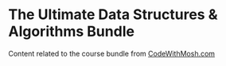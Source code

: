 The Ultimate Data Structures & Algorithms Bundle
================================================

Content related to the course bundle from [CodeWithMosh.com](https://codewithmosh.com/p/data-structures-algorithms)
